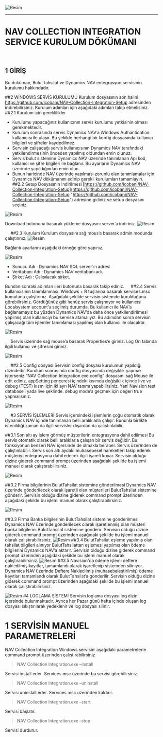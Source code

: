 ![Resim](https://raw.githubusercontent.com/icobani/NAV-Collection-Integration-Setup/master/img/B1logo.png)

----------


# NAV COLLECTION INTEGRATION SERVICE KURULUM DÖKÜMANI #


 
## 1	GİRİŞ ##
Bu doküman,  Bulut tahsilat ve Dynamics NAV entegrasyon servisinin kurulumu hakkındadır.
 

##2	WİNDOWS SERVİS KURULUMU
Kurulum dosyasının son halini https://github.com/icobani/NAV-Collection-Integration-Setup adresinden indirebilirsiniz. Kurulum adımları için aşağıdaki adımları takip etmelisiniz.
##2.1	Kurulum için gereklilikler


- 	Kurulumu yapacağınız kullanıcının servis kurulumu yetkisinin olması gerekmektedir.
-	Kurulum sonrasında servis Dynamics NAV’a Windows Authantication kullanıcısı ile ulaşır. Bu şekilde herhangi bir konfig dosyasında kullanıcı bilgileri ve şifreler kaydedilmez.
-	Servisin çalışacağı servis kullanıcısının Dynamics NAV tarafındaki yetkilendirmesinin önceden yapılmış oldundan emin olunuz.
-	Servis bulut sistemine Dynamics NAV üzerinde tanımlanan Api kod, kullanıcı ve şifre bilgileri ile bağlanır. Bu ayarların Dynamics NAV üzerinde yapıldığından emin olun.
-	Bunun haricinde NAV üzerinde yapılması zorunlu olan tanımlamalar için. Dynamics NAV dökümanını edinip gerekli kurulumları tamamlayın.
 
##2.2	Setup Dosyasının İndirilmesi
[https://github.com/icobani/NAV-Collection-Integration-Setup](https://github.com/icobani/NAV-Collection-Integration-Setup "https://github.com/icobani/NAV-Collection-Integration-Setup") adresine gidiniz ve setup dosyasını seçiniz. 

![Resim](https://raw.githubusercontent.com/icobani/NAV-Collection-Integration-Setup/master/img/02.png)

Download butonuna basarak yükleme dosyasını server’a indiriniz.
![Resim](https://raw.githubusercontent.com/icobani/NAV-Collection-Integration-Setup/master/img/03.png)
 
 
##2.3	Kurulum
Kurulum dosyasını sağ mous’a basarak admin modunda çalıştırınız.
 ![Resim](https://raw.githubusercontent.com/icobani/NAV-Collection-Integration-Setup/master/img/13.png)


Bağlantı ayarlarını aşağıdaki örneğe göre yapınız.

![Resim](https://raw.githubusercontent.com/icobani/NAV-Collection-Integration-Setup/master/img/04.png)

 
-	Sunucu Adı : Dynamics NAV SQL server’ın adresi
-	Veritabanı Adı : Dynamics NAV veritabanı adı.
-	Şirket Adı : Çalışılacak şirket.
	
Bundan sonraki adımları ileri butonuna basarak takip ediniz.
 
##2.4	Servis kullanıcısının tanımlanması.
Windows + R tuşlarına basarak services.msc komutunu çalıştırınız. Aşağıdaki şekilde servisin sistemde kurulduğunu görebilirsiniz. Gördüğünüz gibi henüz servis çalışmıyor ve kullanıcısı Localsystem account’u seçilmiş durumda. Bu kullanıcı ile NAV’a bağlanamayız bu yüzden Dynamics NAV’da daha önce yetkilendirilmesi yapılmış olan kullanıcıyı bu servise atamalıyız. Bu adımdan sonra servisin çalışacağı tüm işlemler tanımlaması yapılmış olan kullanıcı ile olacaktır.
 
![Resim](https://raw.githubusercontent.com/icobani/NAV-Collection-Integration-Setup/master/img/05.png)

 
Servis üzerinde sağ mouse’a basarak Properties’e giriniz. Log On tabında ilgili kullanıcı ve şifresini giriniz.

 ![Resim](https://raw.githubusercontent.com/icobani/NAV-Collection-Integration-Setup/master/img/06.png)

 
##2.5	Config dosyası
Servisin config dosyası kurulumun yapıldığı dizindedir. Kurulum sonrasında config dosyasında değişiklik yapmak isterseniz.“NAV Collection Integration.exe.config” dosyasını sağ Mouse ile edit ediniz. appSetting penceresi içindeki kısımda değişiklik içinde live ve debug (TEST) kısmı için iki ayrı NAV tanımı yapabilirsiniz. Yani Navision test database’i yada live şeklinde. debug mode’a geçmek için değeri true yapmalısınız. 
 
![Resim](https://raw.githubusercontent.com/icobani/NAV-Collection-Integration-Setup/master/img/07.png)

 
#3	SERVİS İŞLEMLERİ
Servis içersindeki işlemlerin çoğu otomatik olarak Dynamics NAV içinde tanımlanan belli aralıklarla çalışır. Bununla birlikte istenildiği zaman da ilgili servisler dışardan da çalıştırılabilir.


##3.1	Son altı ay işlem görmüş müşterilerin entegrasyona dahil edilmesi
Bu servis otomatik olarak belli aralıklarla çalışan bir servis değildir. Bu fonksiyonun benzeri NAV içersinde de olmakla beraber. Servis üzerinden de çalıştırılabilir. Servis son altı aydaki muhasebesel hareketleri takip ederek müşteriyi entegrasyona dahil edecek ilgili işareti koyar. Servisin olduğu dizine giderek command prompt üzerinden aşağıdaki şekilde bu işlemi manuel olarak çalıştırabilirsiniz.

![Resim](https://raw.githubusercontent.com/icobani/NAV-Collection-Integration-Setup/master/img/08.png) 

##3.2	Firma bilgilerinin BulutTahsilat sistemine gönderilmesi
Dynamics NAV üzerinde gönderilecek olarak işaretli olan müşterileri BulutTahsilat sistemine gönderir. Servisin olduğu dizine giderek command prompt üzerinden aşağıdaki şekilde bu işlemi manuel olarak çalıştırabilirsiniz.

![Resim](https://raw.githubusercontent.com/icobani/NAV-Collection-Integration-Setup/master/img/09.png)

##3.3	Firma Banka bilgilerinin BulutTahsilat sistemine gönderilmesi
Dynamics NAV üzerinde gönderilecek olarak işaretlenmiş olan müşteri banka bilgilerini BulutTahsilat sistemine gönderir. Servisin olduğu dizine giderek command prompt üzerinden aşağıdaki şekilde bu işlemi manuel olarak çalıştırabilirsiniz.
![Resim](https://raw.githubusercontent.com/icobani/NAV-Collection-Integration-Setup/master/img/10.png) 
##3.4	BulutTahsilat eşleme yapılmış olan tahsilat bilgileri alınıyor
BulutTahsilattan eşlemesi yapılmış olan ödeme bilgilerini Dynamics NAV’a aktarır. Servisin olduğu dizine giderek command prompt üzerinden aşağıdaki şekilde bu işlemi manuel olarak çalıştırabilirsiniz.
 ![Resim](https://raw.githubusercontent.com/icobani/NAV-Collection-Integration-Setup/master/img/11.png)
##3.5	Navision'da ödeme işlemi deftere nakledilmiş kayıtlar, tamamlandı olarak işaretlenip sistemden siliniyor.
Dynamics NAV üzerinde Deftere Nakledilmiş (muhasebeleştirilmiş) ödeme kayıtları tamamlandı olarak BulutTahsilat’a gönderilir. Servisin olduğu dizine giderek command prompt üzerinden aşağıdaki şekilde bu işlemi manuel olarak çalıştırabilirsiniz.

![Resim](https://raw.githubusercontent.com/icobani/NAV-Collection-Integration-Setup/master/img/12.png)
#4	LOGLAMA SİSTEMİ
Servisin loglama dosyası log dizini içersinde bulunmaktadır. Ayrıca her Pazar günü hafta içinde oluşan log dosyası sıkıştırılarak yedeklenir ve log dosyası silinir. 


# 1	SERVİSİN MANUEL PARAMETRELERİ
NAV Collection Integration Windows servisini aşağıdaki parametrelerle command prompt üzerinden çalıştırabilirsiniz

> NAV Collection Integration.exe –install

Servisi install eder. Services.msc üzerinde bu servisi görebilirsiniz.

> NAV Collection Integration.exe –uninstall

Servisi uninstall eder. Services.msc üzerinden kaldırır.

> NAV Collection Integration.exe –start

Servisi başlatır.

> NAV Collection Integration.exe –stop

Servisi durdurur.
